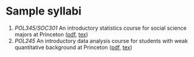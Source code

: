# Sample syllabi 
1. *POL345/SOC301* An introductory statistics course for social science majors at Princeton ([pdf](pol345soc301Princeton.pdf), [tex](pol345soc301Princeton.tex))
2. *POL245* An introductory data analysis course for students with weak quantitative background at Princeton ([pdf](pol245Princeton.pdf), [tex](pol245Princeton.tex))
